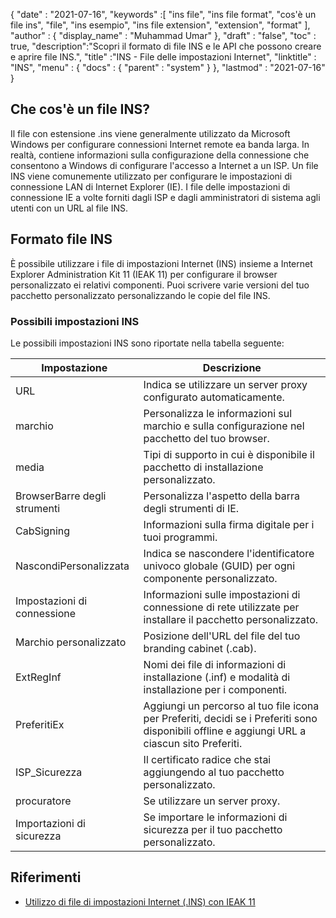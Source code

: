 {
  "date" : "2021-07-16",
  "keywords" :[ "ins file", "ins file format", "cos'è un file ins", "file", "ins esempio", "ins file extension", "extension", "format" ],
  "author" : {
    "display_name" : "Muhammad Umar"
},
  "draft" : "false",
  "toc" : true,
  "description":"Scopri il formato di file INS e le API che possono creare e aprire file INS.",
  "title" :"INS - File delle impostazioni Internet",
  "linktitle" : "INS",
  "menu" : {
    "docs" : {
      "parent" : "system"
}
},
  "lastmod" : "2021-07-16"
}

## Che cos'è un file INS?

Il file con estensione .ins viene generalmente utilizzato da Microsoft Windows per configurare connessioni Internet remote ea banda larga. In realtà, contiene informazioni sulla configurazione della connessione che consentono a Windows di configurare l'accesso a Internet a un ISP. Un file INS viene comunemente utilizzato per configurare le impostazioni di connessione LAN di Internet Explorer (IE). I file delle impostazioni di connessione IE a volte forniti dagli ISP e dagli amministratori di sistema agli utenti con un URL al file INS.

## Formato file INS
È possibile utilizzare i file di impostazioni Internet (INS) insieme a Internet Explorer Administration Kit 11 (IEAK 11) per configurare il browser personalizzato ei relativi componenti. Puoi scrivere varie versioni del tuo pacchetto personalizzato personalizzando le copie del file INS.

### Possibili impostazioni INS
Le possibili impostazioni INS sono riportate nella tabella seguente:

| Impostazione | Descrizione |
-----|---------|
| URL | Indica se utilizzare un server proxy configurato automaticamente. |
| marchio | Personalizza le informazioni sul marchio e sulla configurazione nel pacchetto del tuo browser. |
| media | Tipi di supporto in cui è disponibile il pacchetto di installazione personalizzato. |
| BrowserBarre degli strumenti | Personalizza l'aspetto della barra degli strumenti di IE. |
| CabSigning | Informazioni sulla firma digitale per i tuoi programmi. |
| NascondiPersonalizzata | Indica se nascondere l'identificatore univoco globale (GUID) per ogni componente personalizzato. |
| Impostazioni di connessione | Informazioni sulle impostazioni di connessione di rete utilizzate per installare il pacchetto personalizzato. |
| Marchio personalizzato | Posizione dell'URL del file del tuo branding cabinet (.cab). |
| ExtRegInf | Nomi dei file di informazioni di installazione (.inf) e modalità di installazione per i componenti. |
| PreferitiEx | Aggiungi un percorso al tuo file icona per Preferiti, decidi se i Preferiti sono disponibili offline e aggiungi URL a ciascun sito Preferiti. |
| ISP_Sicurezza | Il certificato radice che stai aggiungendo al tuo pacchetto personalizzato. |
| procuratore | Se utilizzare un server proxy. |
| Importazioni di sicurezza | Se importare le informazioni di sicurezza per il tuo pacchetto personalizzato. |




## Riferimenti

* [Utilizzo di file di impostazioni Internet (.INS) con IEAK 11](https://learn.microsoft.com/en-us/internet-explorer/ie11-ieak/using-internet-settings-ins-files)


